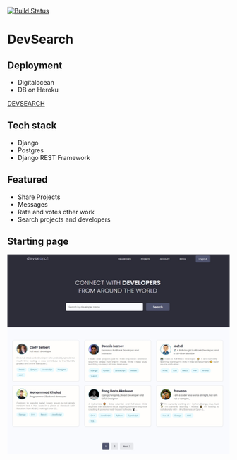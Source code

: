 [![Build Status](https://travis-ci.com/alexdzehil/devsearch.svg?branch=main)](https://travis-ci.com/alexdzehil/devsearch)
# DevSearch
## Deployment
* Digitalocean
* DB on Heroku

[DEVSEARCH](http://104.248.45.15/)

## Tech stack
* Django
* Postgres
* Django REST Framework

## Featured
* Share Projects
* Messages
* Rate and votes other work
* Search projects and developers

## Starting page
![alt text](devsearch/static/images/homepage.jpg "devsearch")
